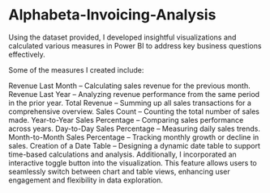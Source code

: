 # Alphabeta-Invoicing-Analysis

Using the dataset provided, I developed insightful visualizations and calculated various measures in Power BI to address key business questions effectively.

Some of the measures I created include:

Revenue Last Month – Calculating sales revenue for the previous month.
Revenue Last Year – Analyzing revenue performance from the same period in the prior year.
Total Revenue – Summing up all sales transactions for a comprehensive overview.
Sales Count – Counting the total number of sales made.
Year-to-Year Sales Percentage – Comparing sales performance across years.
Day-to-Day Sales Percentage – Measuring daily sales trends.
Month-to-Month Sales Percentage – Tracking monthly growth or decline in sales.
Creation of a Date Table – Designing a dynamic date table to support time-based calculations and analysis.
Additionally, I incorporated an interactive toggle button into the visualization. This feature allows users to seamlessly switch between chart and table views, enhancing user engagement and flexibility in data exploration.
